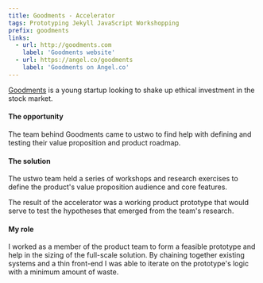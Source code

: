```yaml
---
title: Goodments - Accelerator
tags: Prototyping Jekyll JavaScript Workshopping
prefix: goodments
links:
  - url: http://goodments.com
    label: 'Goodments website'
  - url: https://angel.co/goodments
    label: 'Goodments on Angel.co'
---
```


[Goodments](http://goodments.com/) is a young startup looking to shake up ethical investment in the stock market.

#### The opportunity

The team behind Goodments came to ustwo to find help with defining and testing their value proposition and product roadmap.

#### The solution

The ustwo team held a series of workshops and research exercises to define the product's value proposition audience and core features.

The result of the accelerator was a working product prototype that would serve to test the hypotheses that emerged from the team's research.

#### My role

I worked as a member of the product team to form a feasible prototype and help in the sizing of the full-scale solution. By chaining together existing systems and a thin front-end I was able to iterate on the prototype's logic with a minimum amount of waste.
